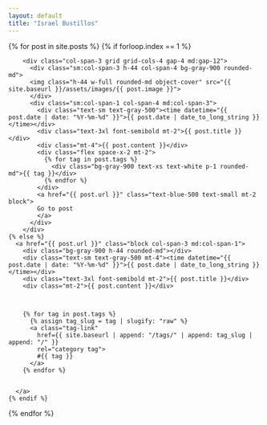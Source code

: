 ```yaml
---
layout: default
title: "Israel Bustillos"
---
```


<div class="grid grid-cols-3 gap-12 my-4 md:my-8">
  {% for post in site.posts %}
    {% if forloop.index == 1 %}

        <div class="col-span-3 grid grid-cols-4 gap-4 md:gap-12">
          <div class="sm:col-span-3 h-44 col-span-4 bg-gray-900 rounded-md">
          <img class="h-44 w-full rounded-md object-cover" src="{{ site.baseurl }}/assets/images/{{ post.image }}">
          </div>
          <div class="sm:col-span-1 col-span-4 md:col-span-3">
            <div class="text-sm text-gray-500"><time datetime="{{ post.date | date: "%Y-%m-%d" }}">{{ post.date | date_to_long_string }}</time></div>
            <div class="text-3xl font-semibold mt-2">{{ post.title }}</div>
            <div class="mt-4">{{ post.content }}</div>
            <div class="flex space-x-2 mt-2">
              {% for tag in post.tags %}
                <div class="bg-gray-900 text-xs text-white p-1 rounded-md">{{ tag }}</div>
              {% endfor %}
            </div>
            <a href="{{ post.url }}" class="text-blue-500 text-small mt-2 block">
            Go to post
            </a>
          </div>
        </div>
    {% else %}
      <a href="{{ post.url }}" class="block col-span-3 md:col-span-1">
        <div class="bg-gray-900 h-44 rounded-md"></div>
        <div class="text-sm text-gray-500 mt-4"><time datetime="{{ post.date | date: "%Y-%m-%d" }}">{{ post.date | date_to_long_string }}</time></div>
        <div class="text-3xl font-semibold mt-2">{{ post.title }}</div>
        <div class="mt-2">{{ post.content }}</div>



        {% for tag in post.tags %}
          {% assign tag_slug = tag | slugify: "raw" %}
          <a class="tag-link"
            href={{ site.baseurl | append: "/tags/" | append: tag_slug | append: "/" }}
            rel="category tag">
            #{{ tag }}
          </a>
        {% endfor %}


      </a>
    {% endif %}

{% endfor %}

</div>
